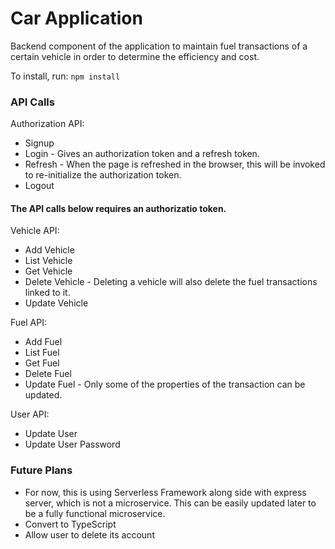 # Car Application
Backend component of the application to maintain fuel transactions of a certain vehicle in order to determine the efficiency and cost.

To install, run:
`npm install`

### API Calls

Authorization API:
* Signup
* Login - Gives an authorization token and a refresh token.
* Refresh - When the page is refreshed in the browser, this will be invoked to re-initialize the authorization token.
* Logout

#### The API calls below requires an authorizatio token.

Vehicle API:
* Add Vehicle
* List Vehicle
* Get Vehicle
* Delete Vehicle - Deleting a vehicle will also delete the fuel transactions linked to it.
* Update Vehicle

Fuel API:
* Add Fuel
* List Fuel
* Get Fuel
* Delete Fuel
* Update Fuel - Only some of the properties of the transaction can be updated.

User API:
* Update User
* Update User Password


### Future Plans
* For now, this is using Serverless Framework along side with express server, which is not a microservice. This can be easily updated later to be a fully functional microservice.
* Convert to TypeScript
* Allow user to delete its account
